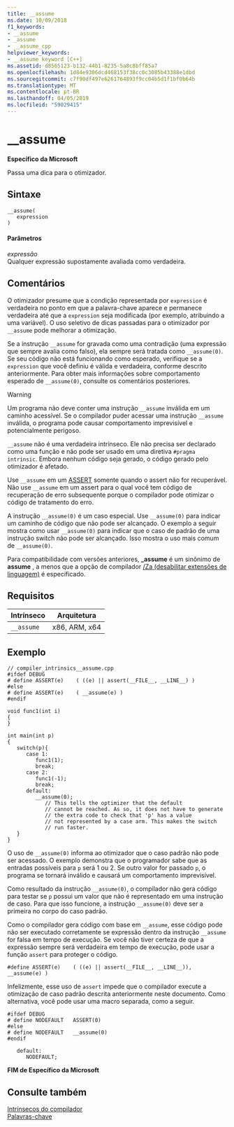 ```yaml
---
title: __assume
ms.date: 10/09/2018
f1_keywords:
- __assume
- _assume
- __assume_cpp
helpviewer_keywords:
- __assume keyword [C++]
ms.assetid: d8565123-b132-44b1-8235-5a8c8bff85a7
ms.openlocfilehash: 1d84e9306dcd468153f38cc0c3085b43388e1dbd
ms.sourcegitcommit: c7f90df497e6261764893f9cc04b5d1f1bf0b64b
ms.translationtype: MT
ms.contentlocale: pt-BR
ms.lasthandoff: 04/05/2019
ms.locfileid: "59029415"
---
```

# <a name="assume"></a>__assume

**Específico da Microsoft**

Passa uma dica para o otimizador.

## <a name="syntax"></a>Sintaxe

```
__assume(
   expression
)
```

#### <a name="parameters"></a>Parâmetros

*expressão*<br/>
Qualquer expressão supostamente avaliada como verdadeira.

## <a name="remarks"></a>Comentários

O otimizador presume que a condição representada por `expression` é verdadeira no ponto em que a palavra-chave aparece e permanece verdadeira até que a `expression` seja modificada (por exemplo, atribuindo a uma variável). O uso seletivo de dicas passadas para o otimizador por `__assume` pode melhorar a otimização.

Se a instrução `__assume` for gravada como uma contradição (uma expressão que sempre avalia como falso), ela sempre será tratada como `__assume(0)`. Se seu código não está funcionando como esperado, verifique se a `expression` que você definiu é válida e verdadeira, conforme descrito anteriormente. Para obter mais informações sobre comportamento esperado de `__assume(0)`, consulte os comentários posteriores.

> [!WARNING]
>  Um programa não deve conter uma instrução `__assume` inválida em um caminho acessível. Se o compilador puder acessar uma instrução `__assume` inválida, o programa pode causar comportamento imprevisível e potencialmente perigoso.

`__assume` não é uma verdadeira intrínseco. Ele não precisa ser declarado como uma função e não pode ser usado em uma diretiva `#pragma intrinsic`. Embora nenhum código seja gerado, o código gerado pelo otimizador é afetado.

Use `__assume` em um [ASSERT](../c-runtime-library/reference/assert-asserte-assert-expr-macros.md) somente quando o assert não for recuperável. Não use `__assume` em um assert para o qual você tem código de recuperação de erro subsequente porque o compilador pode otimizar o código de tratamento do erro.

A instrução `__assume(0)` é um caso especial. Use `__assume(0)` para indicar um caminho de código que não pode ser alcançado. O exemplo a seguir mostra como usar `__assume(0)` para indicar que o caso de padrão de uma instrução switch não pode ser alcançado. Isso mostra o uso mais comum de `__assume(0)`.

Para compatibilidade com versões anteriores, **_assume** é um sinônimo de **assume** , a menos que a opção de compilador [/Za \(desabilitar extensões de linguagem)](../build/reference/za-ze-disable-language-extensions.md) é especificado.

## <a name="requirements"></a>Requisitos

|Intrínseco|Arquitetura|
|---------------|------------------|
|`__assume`|x86, ARM, x64|

## <a name="example"></a>Exemplo

```
// compiler_intrinsics__assume.cpp
#ifdef DEBUG
# define ASSERT(e)    ( ((e) || assert(__FILE__, __LINE__) )
#else
# define ASSERT(e)    ( __assume(e) )
#endif

void func1(int i)
{
}

int main(int p)
{
   switch(p){
      case 1:
         func1(1);
         break;
      case 2:
         func1(-1);
         break;
      default:
         __assume(0);
            // This tells the optimizer that the default
            // cannot be reached. As so, it does not have to generate
            // the extra code to check that 'p' has a value
            // not represented by a case arm. This makes the switch
            // run faster.
   }
}
```

O uso de `__assume(0)` informa ao otimizador que o caso padrão não pode ser acessado.  O exemplo demonstra que o programador sabe que as entradas possíveis para `p` será 1 ou 2. Se outro valor for passado `p`, o programa se tornará inválido e causará um comportamento imprevisível.

Como resultado da instrução `__assume(0)`, o compilador não gera código para testar se `p` possui um valor que não é representado em uma instrução de caso. Para que isso funcione, a instrução `__assume(0)` deve ser a primeira no corpo do caso padrão.

Como o compilador gera código com base em `__assume`, esse código pode não ser executado corretamente se expressão dentro da instrução `__assume` for falsa em tempo de execução. Se você não tiver certeza de que a expressão sempre será verdadeira em tempo de execução, pode usar a função `assert` para proteger o código.

```
#define ASSERT(e)    ( ((e) || assert(__FILE__, __LINE__)), __assume(e) )
```

Infelizmente, esse uso de `assert` impede que o compilador execute a otimização de caso padrão descrita anteriormente neste documento. Como alternativa, você pode usar uma macro separada, como a seguir.

```
#ifdef DEBUG
# define NODEFAULT   ASSERT(0)
#else
# define NODEFAULT   __assume(0)
#endif

   default:
      NODEFAULT;
```

**FIM de Específico da Microsoft**

## <a name="see-also"></a>Consulte também

[Intrínsecos do compilador](../intrinsics/compiler-intrinsics.md)<br/>
[Palavras-chave](../cpp/keywords-cpp.md)